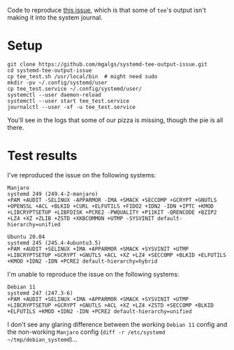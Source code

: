 Code to reproduce [this issue](https://serverfault.com/q/1081172/66928),
which is that some of `tee`'s output isn't making it into the system
journal.

# Setup

```
git clone https://github.com/mgalgs/systemd-tee-output-issue.git
cd systemd-tee-output-issue
cp tee_test.sh /usr/local/bin  # might need sudo
mkdir -pv ~/.config/systemd/user
cp tee_test.service ~/.config/systemd/user/
systemctl --user daemon-reload
systemctl --user start tee_test.service
journalctl --user -xf -u tee_test.service
```

You'll see in the logs that some of our pizza is missing, though the pie is
all there.

# Test results

I've reproduced the issue on the following systems:

```
Manjaro
systemd 249 (249.4-2-manjaro)
+PAM +AUDIT -SELINUX -APPARMOR -IMA +SMACK +SECCOMP +GCRYPT +GNUTLS +OPENSSL +ACL +BLKID +CURL +ELFUTILS +FIDO2 +IDN2 -IDN +IPTC +KMOD +LIBCRYPTSETUP +LIBFDISK +PCRE2 -PWQUALITY +P11KIT -QRENCODE +BZIP2 +LZ4 +XZ +ZLIB +ZSTD +XKBCOMMON +UTMP -SYSVINIT default-hierarchy=unified

Ubuntu 20.04
systemd 245 (245.4-4ubuntu3.5)
+PAM +AUDIT +SELINUX +IMA +APPARMOR +SMACK +SYSVINIT +UTMP +LIBCRYPTSETUP +GCRYPT +GNUTLS +ACL +XZ +LZ4 +SECCOMP +BLKID +ELFUTILS +KMOD +IDN2 -IDN +PCRE2 default-hierarchy=hybrid
```

I'm unable to reproduce the issue on the following systems:

```
Debian 11
systemd 247 (247.3-6)
+PAM +AUDIT +SELINUX +IMA +APPARMOR +SMACK +SYSVINIT +UTMP +LIBCRYPTSETUP +GCRYPT +GNUTLS +ACL +XZ +LZ4 +ZSTD +SECCOMP +BLKID +ELFUTILS +KMOD +IDN2 -IDN +PCRE2 default-hierarchy=unified
```

I don't see any glaring difference between the working `Debian 11` config
and the non-working `Manjaro` config (`diff -r /etc/systemd ~/tmp/debian_systemd`)...

